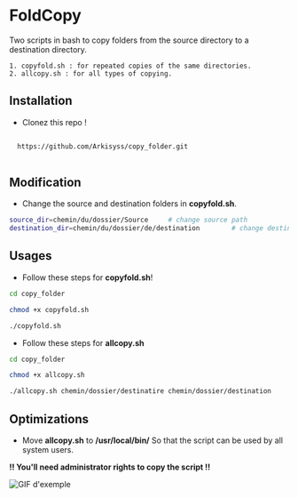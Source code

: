 # FoldCopy

Two scripts in bash to copy folders from the source directory to a destination directory.

    1. copyfold.sh : for repeated copies of the same directories.
    2. allcopy.sh : for all types of copying.
## Installation

- Clonez this repo !

```bash

  https://github.com/Arkisyss/copy_folder.git
  
```
 
## Modification

- Change the source and destination folders in **copyfold.sh**.
 
```bash
source_dir=chemin/du/dossier/Source     # change source path
destination_dir=chemin/du/dossier/de/destination        # change destination path

```


## Usages
- Follow these steps for **copyfold.sh**!

```bash
cd copy_folder

chmod +x copyfold.sh

./copyfold.sh
```

- Follow these steps for **allcopy.sh**

```bash
cd copy_folder

chmod +x allcopy.sh

./allcopy.sh chemin/dossier/destinatire chemin/dossier/destination
```



## Optimizations
- Move **allcopy.sh** to **/usr/local/bin/**
So that the script can be used by all system users.

**!! You'll need administrator rights to copy the script !!**

![GIF d'exemple](https://media.giphy.com/media/IwAZ6dvvvaTtdI8SD5/giphy.gif)
